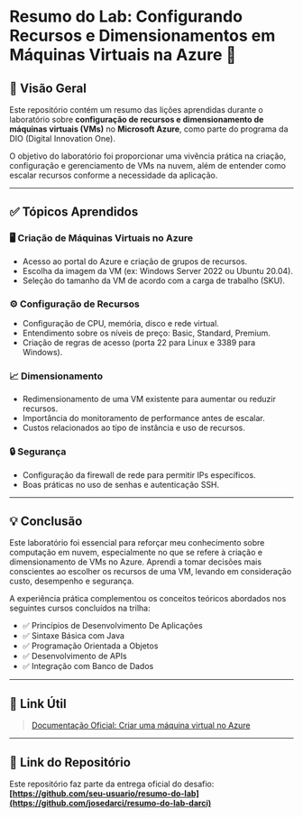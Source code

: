

# Resumo do Lab: Configurando Recursos e Dimensionamentos em Máquinas Virtuais na Azure 🚀

## 📘 Visão Geral

Este repositório contém um resumo das lições aprendidas durante o laboratório sobre **configuração de recursos e dimensionamento de máquinas virtuais (VMs)** no **Microsoft Azure**, como parte do programa da DIO (Digital Innovation One).

O objetivo do laboratório foi proporcionar uma vivência prática na criação, configuração e gerenciamento de VMs na nuvem, além de entender como escalar recursos conforme a necessidade da aplicação.

---

## ✅ Tópicos Aprendidos

### 🖥️ Criação de Máquinas Virtuais no Azure

* Acesso ao portal do Azure e criação de grupos de recursos.
* Escolha da imagem da VM (ex: Windows Server 2022 ou Ubuntu 20.04).
* Seleção do tamanho da VM de acordo com a carga de trabalho (SKU).

### ⚙️ Configuração de Recursos

* Configuração de CPU, memória, disco e rede virtual.
* Entendimento sobre os níveis de preço: Basic, Standard, Premium.
* Criação de regras de acesso (porta 22 para Linux e 3389 para Windows).

### 📈 Dimensionamento

* Redimensionamento de uma VM existente para aumentar ou reduzir recursos.
* Importância do monitoramento de performance antes de escalar.
* Custos relacionados ao tipo de instância e uso de recursos.

### 🔒 Segurança

* Configuração da firewall de rede para permitir IPs específicos.
* Boas práticas no uso de senhas e autenticação SSH.

---

## 💡 Conclusão

Este laboratório foi essencial para reforçar meu conhecimento sobre computação em nuvem, especialmente no que se refere à criação e dimensionamento de VMs no Azure. Aprendi a tomar decisões mais conscientes ao escolher os recursos de uma VM, levando em consideração custo, desempenho e segurança.

A experiência prática complementou os conceitos teóricos abordados nos seguintes cursos concluídos na trilha:

* ✅ Princípios de Desenvolvimento De Aplicações
* ✅ Sintaxe Básica com Java
* ✅ Programação Orientada a Objetos
* ✅ Desenvolvimento de APIs
* ✅ Integração com Banco de Dados

---

## 📎 Link Útil

> [Documentação Oficial: Criar uma máquina virtual no Azure](https://learn.microsoft.com/pt-br/azure/virtual-machines/windows/quick-create-portal)

---

## 🔗 Link do Repositório

Este repositório faz parte da entrega oficial do desafio:
**[https://github.com/seu-usuario/resumo-do-lab](https://github.com/josedarci/resumo-do-lab-darci)**

